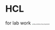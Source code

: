 # HCL
for lab work
<img src="D:\images\Typora_images\3ff0bec3651392c273b5c309a264292f.jpg" alt="3ff0bec3651392c273b5c309a264292f" style="zoom:20%;" />
